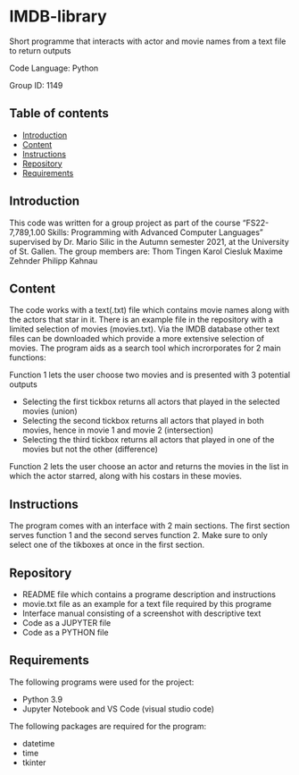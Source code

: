 # IMDB-library
Short programme that interacts with actor and movie names from a text file to return outputs

Code Language: Python

Group ID: 1149

## Table of contents
* [Introduction](#Introduction)
* [Content](#Content)
* [Instructions](#Instructions)
* [Repository](#Repository)
* [Requirements](#Requirements)
  
## Introduction
This code was written for a group project  as part of the course “FS22-7,789,1.00 Skills: Programming with Advanced Computer Languages” supervised by Dr. Mario Silic in the Autumn semester 2021, at the University of St. Gallen. The group members are:
Thom Tingen
Karol Ciesluk
Maxime Zehnder
Philipp Kahnau


## Content

The code works with a text(.txt) file which contains movie names along with the actors that star in it. There is an example file in the repository with a limited selection of movies (movies.txt). Via the IMDB database other text files can be downloaded which provide a more extensive selection of movies.
The program aids as a search tool which incrorporates for 2 main functions:

Function 1 lets the user choose two movies and is presented with 3 potential outputs
* Selecting the first tickbox returns all actors that played in the selected movies (union)
* Selecting the second tickbox returns all actors that played in both movies, hence in movie 1 and movie 2 (intersection)
* Selecting the third tickbox returns all actors that played in one of the movies but not the other (difference)

Function 2 lets the user choose an actor and returns the movies in the list in which the actor starred, along with his costars in these movies.

## Instructions

The program comes with an interface with 2 main sections. The first section serves function 1 and the second serves function 2. Make sure to only select one of the tikboxes at once in the first section.

## Repository

* README file which contains a programe description and instructions
* movie.txt file as an example for a text file required by this programe
* Interface manual consisting of a screenshot with descriptive text
* Code as a JUPYTER file
* Code as a PYTHON file

## Requirements
The following programs were used for the project: 
* Python 3.9 
* Jupyter Notebook and VS Code (visual studio code)

The following packages are required for the program: 
* datetime
* time
* tkinter

